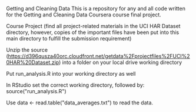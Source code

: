 Getting and Cleaning Data
This is a repository for any and all code written for the Getting and Cleaning Data Coursera course final project.

Course Project
(find all project-related materials in the UCI HAR Dataset directory, however, copies of the important files have been put into this main directory to fulfill the submission requirement)

Unzip the source (https://d396qusza40orc.cloudfront.net/getdata%2Fprojectfiles%2FUCI%20HAR%20Dataset.zip) into a folder on your local drive working directory

Put run_analysis.R into your working directory as well

In RStudio set the correct working directory, followed by: source("run_analysis.R")

Use data <- read.table("data_averages.txt") to read the data.
